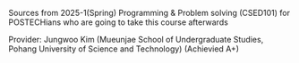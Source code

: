 Sources from 2025-1(Spring) Programming & Problem solving (CSED101) for POSTECHians who are going to take this course afterwards

Provider: Jungwoo Kim (Mueunjae School of Undergraduate Studies, Pohang University of Science and Technology) (Achievied A+)
